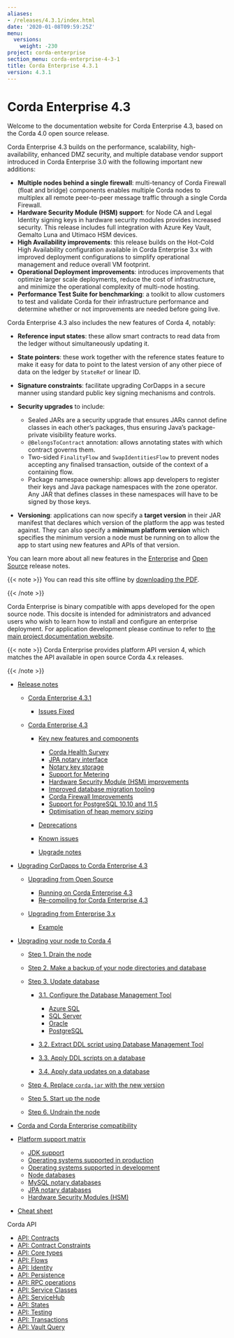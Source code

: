```yaml
---
aliases:
- /releases/4.3.1/index.html
date: '2020-01-08T09:59:25Z'
menu:
  versions:
    weight: -230
project: corda-enterprise
section_menu: corda-enterprise-4-3-1
title: Corda Enterprise 4.3.1
version: 4.3.1
---
```



# Corda Enterprise 4.3

Welcome to the documentation website for Corda Enterprise 4.3, based on the Corda 4.0 open source release.

Corda Enterprise 4.3 builds on the performance, scalability, high-availability, enhanced DMZ security, and multiple database vendor support
introduced in Corda Enterprise 3.0 with the following important new additions:


* **Multiple nodes behind a single firewall**:
multi-tenancy of Corda Firewall (float and bridge) components enables multiple Corda nodes to multiplex all remote peer-to-peer message traffic
through a single Corda Firewall.
* **Hardware Security Module (HSM) support**:
for Node CA and Legal Identity signing keys in hardware security modules provides increased security.
This release includes full integration with Azure Key Vault, Gemalto Luna and Utimaco HSM devices.
* **High Availability improvements**:
this release builds on the Hot-Cold High Availability configuration available in Corda Enterprise 3.x with improved deployment
configurations to simplify operational management and reduce overall VM footprint.
* **Operational Deployment improvements**:
introduces improvements that optimize larger scale deployments, reduce the cost of infrastructure, and minimize the operational complexity
of multi-node hosting.
* **Performance Test Suite for benchmarking**:
a toolkit to allow customers to test and validate Corda for their infrastructure performance and determine whether or not improvements are needed
before going live.

Corda Enterprise 4.3 also includes the new features of Corda 4, notably:


* **Reference input states**:
these allow smart contracts to read data from the ledger without simultaneously updating it.
* **State pointers**:
these work together with the reference states feature to make it easy for data to point to the latest version of any other piece of data
on the ledger by `StateRef` or linear ID.
* **Signature constraints**:
facilitate upgrading CorDapps in a secure manner using standard public key signing mechanisms and controls.
* **Security upgrades** to include:
    * Sealed JARs are a security upgrade that ensures JARs cannot define classes in each other’s packages, thus ensuring Java’s package-private
visibility feature works.
    * `@BelongsToContract` annotation: allows annotating states with which contract governs them.
    * Two-sided `FinalityFlow` and `SwapIdentitiesFlow` to prevent nodes accepting any finalised transaction, outside of the context of a containing flow.
    * Package namespace ownership: allows app developers to register their keys and Java package namespaces
with the zone operator. Any JAR that defines classes in these namespaces will have to be signed by those keys.


* **Versioning**:
applications can now specify a **target version** in their JAR manifest that declares which version of the platform the app was tested against.
They can also specify a **minimum platform version** which specifies the minimum version a node must be running on
to allow the app to start using new features and APIs of that version.

You can learn more about all new features in the [Enterprise](release-notes-enterprise.md) and [Open Source](release-notes.md) release notes.

{{< note >}}
You can read this site offline by [downloading the PDF](_static/corda-developer-site.pdf).

{{< /note >}}

Corda Enterprise is binary compatible with apps developed for the open source node. This docsite is intended for
administrators and advanced users who wish to learn how to install and configure an enterprise deployment. For
application development please continue to refer to [the main project documentation website](https://docs.corda.net/).

{{< note >}}
Corda Enterprise provides platform API version 4, which matches the API available in open source Corda 4.x releases.

{{< /note >}}



* [Release notes](release-notes-enterprise.md)
    * [Corda Enterprise 4.3.1](release-notes-enterprise.md#corda-enterprise-4-3-1)
        * [Issues Fixed](release-notes-enterprise.md#issues-fixed)


    * [Corda Enterprise 4.3](release-notes-enterprise.md#corda-enterprise-4-3)
        * [Key new features and components](release-notes-enterprise.md#key-new-features-and-components)
            * [Corda Health Survey](release-notes-enterprise.md#corda-health-survey)
            * [JPA notary interface](release-notes-enterprise.md#jpa-notary-interface)
            * [Notary key storage](release-notes-enterprise.md#notary-key-storage)
            * [Support for Metering](release-notes-enterprise.md#support-for-metering)
            * [Hardware Security Module (HSM) improvements](release-notes-enterprise.md#hardware-security-module-hsm-improvements)
            * [Improved database migration tooling](release-notes-enterprise.md#improved-database-migration-tooling)
            * [Corda Firewall Improvements](release-notes-enterprise.md#corda-firewall-improvements)
            * [Support for PostgreSQL 10.10 and 11.5](release-notes-enterprise.md#support-for-postgresql-10-10-and-11-5)
            * [Optimisation of heap memory sizing](release-notes-enterprise.md#optimisation-of-heap-memory-sizing)


        * [Deprecations](release-notes-enterprise.md#deprecations)
        * [Known issues](release-notes-enterprise.md#known-issues)
        * [Upgrade notes](release-notes-enterprise.md#upgrade-notes)




* [Upgrading CorDapps to Corda Enterprise 4.3](app-upgrade-notes-enterprise.md)
    * [Upgrading from Open Source](app-upgrade-notes-enterprise.md#upgrading-from-open-source)
        * [Running on Corda Enterprise 4.3](app-upgrade-notes-enterprise.md#running-on-release)
        * [Re-compiling for Corda Enterprise 4.3](app-upgrade-notes-enterprise.md#re-compiling-for-release)


    * [Upgrading from Enterprise 3.x](app-upgrade-notes-enterprise.md#upgrading-from-enterprise-3-x)
        * [Example](app-upgrade-notes-enterprise.md#example)




* [Upgrading your node to Corda 4](node-upgrade-notes.md)
    * [Step 1. Drain the node](node-upgrade-notes.md#step-1-drain-the-node)
    * [Step 2. Make a backup of your node directories and database](node-upgrade-notes.md#step-2-make-a-backup-of-your-node-directories-and-database)
    * [Step 3. Update database](node-upgrade-notes.md#step-3-update-database)
        * [3.1. Configure the Database Management Tool](node-upgrade-notes.md#configure-the-database-management-tool)
            * [Azure SQL](node-upgrade-notes.md#azure-sql)
            * [SQL Server](node-upgrade-notes.md#sql-server)
            * [Oracle](node-upgrade-notes.md#oracle)
            * [PostgreSQL](node-upgrade-notes.md#postgresql)


        * [3.2. Extract DDL script using Database Management Tool](node-upgrade-notes.md#extract-ddl-script-using-database-management-tool)
        * [3.3. Apply DDL scripts on a database](node-upgrade-notes.md#apply-ddl-scripts-on-a-database)
        * [3.4. Apply data updates on a database](node-upgrade-notes.md#apply-data-updates-on-a-database)


    * [Step 4. Replace `corda.jar` with the new version](node-upgrade-notes.md#step-4-replace-corda-jar-with-the-new-version)
    * [Step 5. Start up the node](node-upgrade-notes.md#step-5-start-up-the-node)
    * [Step 6. Undrain the node](node-upgrade-notes.md#step-6-undrain-the-node)


* [Corda and Corda Enterprise compatibility](version-compatibility.md)
* [Platform support matrix](platform-support-matrix.md)
    * [JDK support](platform-support-matrix.md#jdk-support)
    * [Operating systems supported in production](platform-support-matrix.md#operating-systems-supported-in-production)
    * [Operating systems supported in development](platform-support-matrix.md#operating-systems-supported-in-development)
    * [Node databases](platform-support-matrix.md#node-databases)
    * [MySQL notary databases](platform-support-matrix.md#mysql-notary-databases)
    * [JPA notary databases](platform-support-matrix.md#jpa-notary-databases)
    * [Hardware Security Modules (HSM)](platform-support-matrix.md#hardware-security-modules-hsm)


* [Cheat sheet](cheat-sheet.md)




Corda API

* [API: Contracts](api-contracts.md)
* [API: Contract Constraints](api-contract-constraints.md)
* [API: Core types](api-core-types.md)
* [API: Flows](api-flows.md)
* [API: Identity](api-identity.md)
* [API: Persistence](api-persistence.md)
* [API: RPC operations](api-rpc.md)
* [API: Service Classes](api-service-classes.md)
* [API: ServiceHub](api-service-hub.md)
* [API: States](api-states.md)
* [API: Testing](api-testing.md)
* [API: Transactions](api-transactions.md)
* [API: Vault Query](api-vault-query.md)




